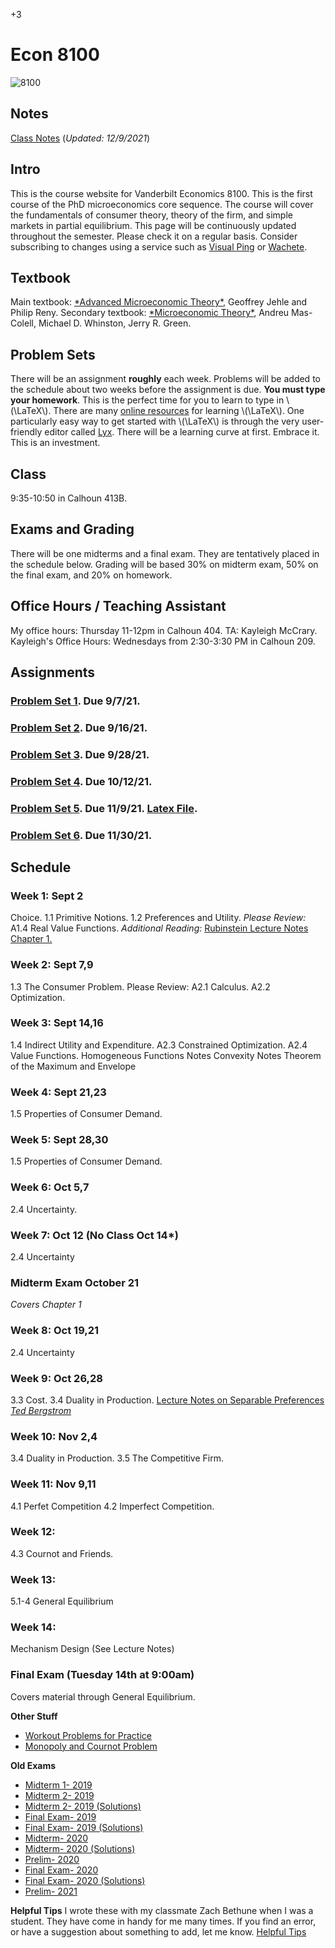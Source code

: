 +3

# Econ 8100

![8100](../files/Images/8100.png)

## Notes

[Class Notes](../files/8100/8100notes.pdf) (*Updated: 12/9/2021*)

## Intro

This is the course website for Vanderbilt Economics 8100. This is the first course of the PhD microeconomics core sequence. The course will cover the fundamentals of consumer theory, theory of the firm, and simple markets in partial equilibrium. This page will be continuously updated throughout the semester. Please check it on a regular basis. Consider subscribing to changes using a service such as [Visual Ping](visualping.io) or [Wachete](wachete.com).

## Textbook

Main textbook: [\*Advanced Microeconomic Theory\*](https://www.amazon.com/Advanced-Microeconomic-Theory-Geoffrey-Jehle/dp/0273731912), Geoffrey Jehle and Philip Reny. Secondary textbook: [\*Microeconomic Theory\*](https://www.amazon.com/Microeconomic-Theory-Andreu-Mas-Colell/dp/0195073401), Andreu Mas-Colell, Michael D. Whinston, Jerry R. Green.

## Problem Sets

There will be an assignment **roughly** each week. Problems will be added to the schedule about two weeks before the assignment is due. **You must type your homework**. This is the perfect time for you to learn to type in \\(\LaTeX\\). There are many [online resources](https://learnxinyminutes.com/docs/latex/) for learning \\(\LaTeX\\). One particularly easy way to get started with \\(\LaTeX\\) is through the very user-friendly editor called [Lyx](lyx.org). There will be a learning curve at first. Embrace it. This is an investment.

## Class

9:35-10:50 in Calhoun 413B.

## Exams and Grading

There will be one midterms and a final exam. They are tentatively placed in the schedule below. Grading will be based 30% on midterm exam, 50% on the final exam, and 20% on homework.

## Office Hours / Teaching Assistant

My office hours: Thursday 11-12pm in Calhoun 404. TA: Kayleigh McCrary. Kayleigh's Office Hours: Wednesdays from 2:30-3:30 PM in Calhoun 209.


## Assignments

### [Problem Set 1](../files/8100/ps1.pdf). Due 9/7/21.
### [Problem Set 2](../files/8100/ps2.pdf). Due 9/16/21.
### [Problem Set 3](../files/8100/ps3.pdf). Due 9/28/21.
### [Problem Set 4](../files/8100/ps4.pdf). Due 10/12/21.
### [Problem Set 5](../files/8100/ps5.pdf). Due 11/9/21. [Latex File](../files/8100/ps5.tex).
### [Problem Set 6](../files/8100/ps6.pdf). Due 11/30/21.


## Schedule

### Week 1: Sept 2

Choice. 1.1 Primitive Notions. 1.2 Preferences and Utility.
*Please Review:*
A1.4 Real Value Functions.
*Additional Reading:*
[Rubinstein Lecture Notes Chapter 1.](https://arielrubinstein.org/gt/arielDocs/)

### Week 2: Sept 7,9

1.3 The Consumer Problem.
Please Review:
A2.1 Calculus.
A2.2 Optimization.

### Week 3: Sept 14,16

1.4 Indirect Utility and Expenditure. A2.3 Constrained Optimization.
A2.4 Value Functions. Homogeneous Functions Notes Convexity Notes Theorem of the Maximum and Envelope

### Week 4: Sept 21,23

1.5 Properties of Consumer Demand.

### Week 5: Sept 28,30

1.5 Properties of Consumer Demand.

### Week 6: Oct 5,7

2.4 Uncertainty.

### Week 7:  Oct 12 (No Class Oct 14*)

2.4 Uncertainty

### **Midterm Exam October 21**
*Covers Chapter 1*

### Week 8: Oct 19,21

2.4 Uncertainty

### Week 9: Oct 26,28

3.3 Cost. 3.4 Duality in Production.
[Lecture Notes on Separable Preferences *Ted Bergstrom*](https://www.econ.ucsb.edu/~tedb/Courses/GraduateTheoryUCSB/separabilitynotes.pdf)

### Week 10: Nov 2,4

3.4 Duality in Production. 3.5 The Competitive Firm.

### Week 11: Nov 9,11

4.1 Perfet Competition 4.2 Imperfect Competition.

### Week 12:

4.3 Cournot and Friends.

### Week 13:

5.1-4 General Equilibrium

### Week 14:

Mechanism Design (See Lecture Notes)


### Final Exam (Tuesday 14th at 9:00am)

Covers material through General Equilibrium.


**Other Stuff**

-   [Workout Problems for Practice](https://econ.ucsb.edu/~tedb/Courses/GraduateTheoryUCSB/workouts.pdf)
-   [Monopoly and Cournot Problem](../static/files/8100/Monopoly_Cournot_Problem.pdf)

**Old Exams**

-   [Midterm 1- 2019](../files/8100/exams/Midterm1_2019.pdf)
-   [Midterm 2- 2019](../files/8100/exams/Midterm2_2019.pdf)
-   [Midterm 2- 2019 (Solutions)](../files/8100/exams/Midterm2_2019.pdf)
-   [Final Exam- 2019](../files/8100/exams/Final_2019.pdf)
-   [Final Exam- 2019 (Solutions)](../files/8100/exams/Final_2019_Solutions.pdf)
-   [Midterm- 2020](../files/8100/exams/Midterm_2020.pdf)
-   [Midterm- 2020 (Solutions)](../files/8100/exams/Midterm_2020_Solutions.pdf)
-   [Prelim- 2020](../files/8100/Prelim_2020.pdf)
-   [Final Exam- 2020](../files/8100/exams/Final_2020.pdf)
-   [Final Exam- 2020 (Solutions)](../files/8100/exams/Final_2020_Solutions.pdf)
-   [Prelim- 2021](../files/8100/Prelim_2021.pdf)

**Helpful Tips** I wrote these with my classmate Zach Bethune when I was a student. They have come in handy for me many times. If you find an error, or have a suggestion about something to add, let me know. [Helpful Tips](../files/8100/HelpfulTips.pdf)


